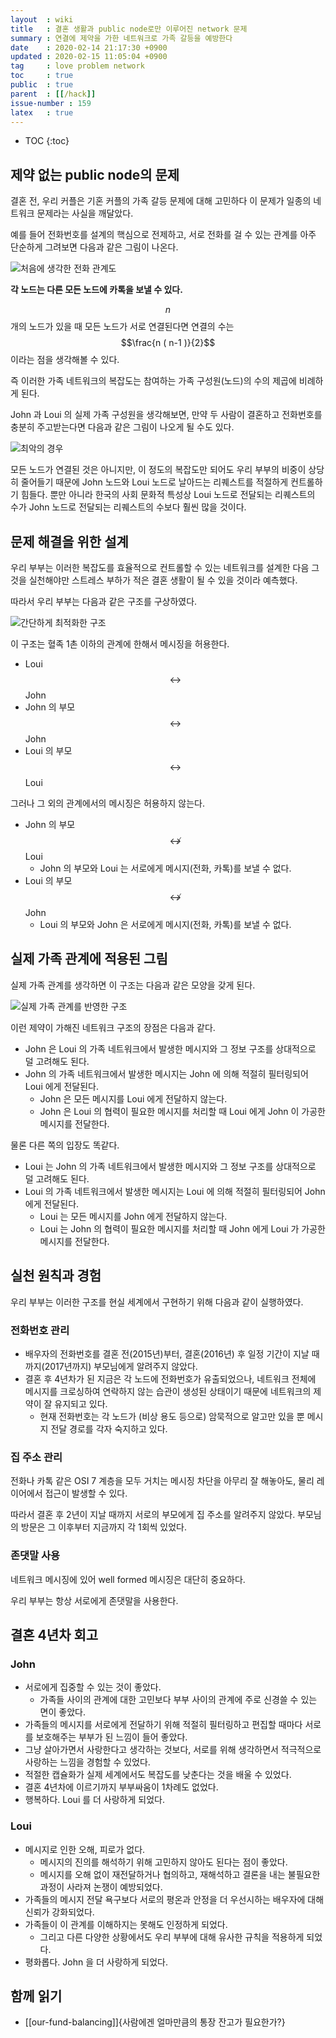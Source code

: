 ```yaml
---
layout  : wiki
title   : 결혼 생활과 public node로만 이루어진 network 문제
summary : 연결에 제약을 가한 네트워크로 가족 갈등을 예방한다
date    : 2020-02-14 21:17:30 +0900
updated : 2020-02-15 11:05:04 +0900
tag     : love problem network
toc     : true
public  : true
parent  : [[/hack]]
issue-number : 159
latex   : true
---
```

* TOC
{:toc}

## 제약 없는 public node의 문제

결혼 전, 우리 커플은 기혼 커플의 가족 갈등 문제에 대해 고민하다 이 문제가 일종의 네트워크 문제라는 사실을 깨달았다.

예를 들어 전화번호를 설계의 핵심으로 전제하고, 서로 전화를 걸 수 있는 관계를 아주 단순하게 그려보면 다음과 같은 그림이 나온다.

![처음에 생각한 전화 관계도]( /resource/wiki/global-variables-and-marriage-architecture/simple-complex.png )

**각 노드는 다른 모든 노드에 카톡을 보낼 수 있다.**

$$n$$개의 노드가 있을 때 모든 노드가 서로 연결된다면 연결의 수는 $$\frac{n ( n-1 )}{2}$$ 이라는 점을 생각해볼 수 있다.

즉 이러한 가족 네트워크의 복잡도는 참여하는 가족 구성원(노드)의 수의 제곱에 비례하게 된다.

John 과 Loui 의 실제 가족 구성원을 생각해보면, 만약 두 사람이 결혼하고 전화번호를 충분히 주고받는다면 다음과 같은 그림이 나오게 될 수도 있다.

![최악의 경우]( /resource/wiki/global-variables-and-marriage-architecture/real-complex.png )

모든 노드가 연결된 것은 아니지만, 이 정도의 복잡도만 되어도 우리 부부의 비중이 상당히 줄어들기 때문에 John 노드와 Loui 노드로 날아드는 리퀘스트를 적절하게 컨트롤하기 힘들다.
뿐만 아니라 한국의 사회 문화적 특성상 Loui 노드로 전달되는 리퀘스트의 수가 John 노드로 전달되는 리퀘스트의 수보다 훨씬 많을 것이다.

## 문제 해결을 위한 설계

우리 부부는 이러한 복잡도를 효율적으로 컨트롤할 수 있는 네트워크를 설계한 다음 그것을 실천해야만 스트레스 부하가 적은 결혼 생활이 될 수 있을 것이라 예측했다.

따라서 우리 부부는 다음과 같은 구조를 구상하였다.

![간단하게 최적화한 구조]( /resource/wiki/global-variables-and-marriage-architecture/simple-optimized.png )

이 구조는 혈족 1촌 이하의 관계에 한해서 메시징을 허용한다.

* Loui $$\leftrightarrow$$ John
* John 의 부모 $$\leftrightarrow$$ John
* Loui 의 부모 $$\leftrightarrow$$ Loui

그러나 그 외의 관계에서의 메시징은 허용하지 않는다.

* John 의 부모 $$\nleftrightarrow$$ Loui
    * John 의 부모와 Loui 는 서로에게 메시지(전화, 카톡)를 보낼 수 없다.
* Loui 의 부모 $$\nleftrightarrow$$ John
    * Loui 의 부모와 John 은 서로에게 메시지(전화, 카톡)를 보낼 수 없다.

## 실제 가족 관계에 적용된 그림

실제 가족 관계를 생각하면 이 구조는 다음과 같은 모양을 갖게 된다.

![실제 가족 관계를 반영한 구조]( /resource/wiki/global-variables-and-marriage-architecture/real-optimized.png )

이런 제약이 가해진 네트워크 구조의 장점은 다음과 같다.

* John 은 Loui 의 가족 네트워크에서 발생한 메시지와 그 정보 구조를 상대적으로 덜 고려해도 된다.
* John 의 가족 네트워크에서 발생한 메시지는 John 에 의해 적절히 필터링되어 Loui 에게 전달된다.
    * John 은 모든 메시지를 Loui 에게 전달하지 않는다.
    * John 은 Loui 의 협력이 필요한 메시지를 처리할 때 Loui 에게 John 이 가공한 메시지를 전달한다.

물론 다른 쪽의 입장도 똑같다.

* Loui 는 John 의 가족 네트워크에서 발생한 메시지와 그 정보 구조를 상대적으로 덜 고려해도 된다.
* Loui 의 가족 네트워크에서 발생한 메시지는 Loui 에 의해 적절히 필터링되어 John 에게 전달된다.
    * Loui 는 모든 메시지를 John 에게 전달하지 않는다.
    * Loui 는 John 의 협력이 필요한 메시지를 처리할 때 John 에게 Loui 가 가공한 메시지를 전달한다.

## 실천 원칙과 경험

우리 부부는 이러한 구조를 현실 세계에서 구현하기 위해 다음과 같이 실행하였다.

### 전화번호 관리

* 배우자의 전화번호를 결혼 전(2015년)부터, 결혼(2016년) 후 일정 기간이 지날 때까지(2017년까지) 부모님에게 알려주지 않았다.
* 결혼 후 4년차가 된 지금은 각 노드에 전화번호가 유출되었으나, 네트워크 전체에 메시지를 크로싱하여 연락하지 않는 습관이 생성된 상태이기 때문에 네트워크의 제약이 잘 유지되고 있다.
    * 현재 전화번호는 각 노드가 (비상 용도 등으로) 암묵적으로 알고만 있을 뿐 메시지 전달 경로를 각자 숙지하고 있다.

### 집 주소 관리

전화나 카톡 같은 OSI 7 계층을 모두 거치는 메시징 차단을 아무리 잘 해놓아도, 물리 레이어에서 접근이 발생할 수 있다.

따라서 결혼 후 2년이 지날 때까지 서로의 부모에게 집 주소를 알려주지 않았다. 부모님의 방문은 그 이후부터 지금까지 각 1회씩 있었다.

### 존댓말 사용

네트워크 메시징에 있어 well formed 메시징은 대단히 중요하다.

우리 부부는 항상 서로에게 존댓말을 사용한다.


## 결혼 4년차 회고

### John

* 서로에게 집중할 수 있는 것이 좋았다.
    * 가족들 사이의 관계에 대한 고민보다 부부 사이의 관계에 주로 신경쓸 수 있는 면이 좋았다.
* 가족들의 메시지를 서로에게 전달하기 위해 적절히 필터링하고 편집할 때마다 서로를 보호해주는 부부가 된 느낌이 들어 좋았다.
* 그냥 살아가면서 사랑한다고 생각하는 것보다, 서로를 위해 생각하면서 적극적으로 사랑하는 느낌을 경험할 수 있었다.
* 적절한 캡슐화가 실제 세계에서도 복잡도를 낮춘다는 것을 배울 수 있었다.
* 결혼 4년차에 이르기까지 부부싸움이 1차례도 없었다.
* 행복하다. Loui 를 더 사랑하게 되었다.

### Loui

* 메시지로 인한 오해, 피로가 없다.
    * 메시지의 진의를 해석하기 위해 고민하지 않아도 된다는 점이 좋았다.
    * 메시지를 오해 없이 재전달하거나 협의하고, 재해석하고 결론을 내는 불필요한 과정이 사라져 논쟁이 예방되었다.
* 가족들의 메시지 전달 욕구보다 서로의 평온과 안정을 더 우선시하는 배우자에 대해 신뢰가 강화되었다.
* 가족들이 이 관계를 이해하지는 못해도 인정하게 되었다.
    * 그리고 다른 다양한 상황에서도 우리 부부에 대해 유사한 규칙을 적용하게 되었다.
* 평화롭다. John 을 더 사랑하게 되었다.

## 함께 읽기

* [[our-fund-balancing]]{사람에겐 얼마만큼의 통장 잔고가 필요한가?}

